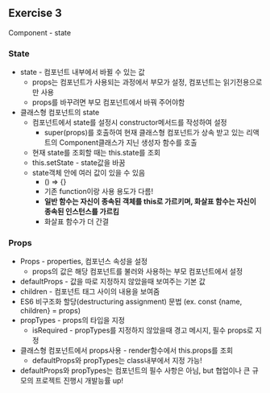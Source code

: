 ## Exercise 3

Component - state

### State

* state - 컴포넌트 내부에서 바뀔 수 있는 값
  * props는 컴포넌트가 사용되는 과정에서 부모가 설정, 컴포넌트는 읽기전용으로만 사용
  * props를 바꾸려면 부모 컴포넌트에서 바꿔 주어야함
* 클래스형 컴포넌트의 state
  * 컴포넌트에서 state를 설정시 constructor메서드를 작성하여 설정
    * super(props)를 호출하여 현재 클래스형 컴포넌트가 상속 받고 있는 리액트의 Component클래스가 지닌 생성자 함수를 호출
  * 현재 state를 조회할 때는 this.state를 조회
  * this.setState - state값을 바꿈
  * state객체 안에 여러 값이 있을 수 있음
    * () => {}
    * 기존 function이랑 사용 용도가 다름!
    * **일반 함수는 자신이 종속된 객체를 this로 가르키며, 화살표 함수는 자신이 종속된 인스턴스를 가르킴**
    * 화살표 함수가 더 간결

### Props

* Props - properties, 컴포넌스 속성을 설정
  * props의 값은 해당 컴포넌트를 불러와 사용하는 부모 컴포넌트에서 설정
* defaultProps - 값을 따로 지정하지 않았을때 보여주는 기본 값
* children - 컴포넌트 태그 사이의 내용을 보여줌
* ES6 비구조화 할당(destructuring assignment) 문법 (ex. const {name, children} = props)
* propTypes - props의 타입을 지정
  * isRequired - propTypes를 지정하지 않았을때 경고 메시지, 필수 props로 지정
* 클래스형 컴포넌트에서 props사용 - render함수에서 this.props를 조회
  * defaultProps와 propTypes는 class내부에서 지정 가능!
* defaultProps와 propTypes는 컴포넌트의 필수 사항은 아님, but 협업이나 큰 규모의 프로젝트 진행시 개발능률 up!
